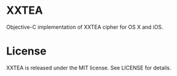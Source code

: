 # XXTEA
Objective-C implementation of XXTEA cipher for OS X and iOS.

# License
XXTEA is released under the MIT license. See LICENSE for details.

